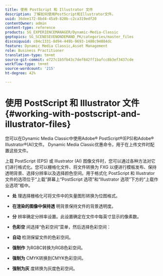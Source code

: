 ```yaml
---
title: 使用 PostScript 和 Illustrator 文件
description: 了解如何使用PostScript和Illustrator文件。
uuid: 36dee172-8bd4-45a9-820b-c2ca319edf20
contentOwner: admin
content-type: reference
products: SG_EXPERIENCEMANAGER/Dynamic-Media-Classic
geptopics: SG_SCENESEVENONDEMAND_PK/categories/master_files
discoiquuid: c04c1331-8d94-449b-9693-1488c94084dc
feature: Dynamic Media Classic,Asset Management
role: Business Practitioner
translation-type: tm+mt
source-git-commit: e727c1b5fb43c7def842ff1bafcc8b3ef3437cde
workflow-type: tm+mt
source-wordcount: '215'
ht-degree: 42%

---
```



# 使用 PostScript 和 Illustrator 文件{#working-with-postscript-and-illustrator-files}

您可以在Dynamic Media Classic中使用Adobe® PostScript®(EPS)和Adobe® Illustrator®(AI)文件。 Dynamic Media Classic优惠命令，用于在上传文件时配置这些文件。

上载 PostScript (EPS) 或 Illustrator (AI) 图像文件时，您可以通过各种方法对它们进行格式化。您可以栅格化文件、将文件转换为 FXG 以便进行模板发布、保持透明背景、选择分辨率以及选择颜色空间。用于格式化 PostScript 和 Illustrator 文件的选项位于“上载”屏幕上“PostScript 选项”和“Illustrator 选项”下方的“上载作业选项”框中。

* **处**
理选择栅格化可将文件中的矢量图形转换为位图格式。

* **在渲染的图像中保持透**
明背景保持文件的背景透明度。

* **分**
辨率确定分辨率设置。此设置确定在文件中每英寸显示的像素数。

* **色彩空**
间选择“色彩空间”菜单，然后选择色彩空间：

* **自动**
检测保留文件的色彩空间。

* **强制作**
为RGBC转换为RGB色彩空间。

* **强制为**
CMYK转换到CMYK色彩空间。

* **强制为灰**
度转换为灰度色彩空间。
